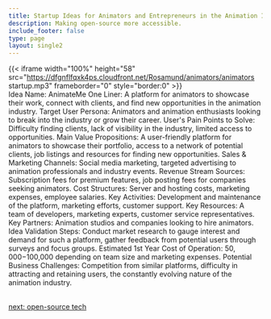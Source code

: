 ```yaml
---
title: Startup Ideas for Animators and Entrepreneurs in the Animation Industry
description: Making open-source more accessible.
include_footer: false
type: page
layout: single2
---
```


{{< iframe width="100%" height="58" src="https://dfgnflfqxk4ps.cloudfront.net/Rosamund/animators/animators startup.mp3" frameborder="0" style="border:0" >}}<br>
Idea Name: AnimateMe
One Liner: A platform for animators to showcase their work, connect with clients, and find new opportunities in the animation industry.
Target User Persona: Animators and animation enthusiasts looking to break into the industry or grow their career.
User's Pain Points to Solve: Difficulty finding clients, lack of visibility in the industry, limited access to opportunities.
Main Value Propositions: A user-friendly platform for animators to showcase their portfolio, access to a network of potential clients, job listings and resources for finding new opportunities.
Sales & Marketing Channels: Social media marketing, targeted advertising to animation professionals and industry events.
Revenue Stream Sources: Subscription fees for premium features, job posting fees for companies seeking animators.
Cost Structures: Server and hosting costs, marketing expenses, employee salaries.
Key Activities: Development and maintenance of the platform, marketing efforts, customer support.
Key Resources: A team of developers, marketing experts, customer service representatives.
Key Partners: Animation studios and companies looking to hire animators.
Idea Validation Steps: Conduct market research to gauge interest and demand for such a platform, gather feedback from potential users through surveys and focus groups.
Estimated 1st Year Cost of Operation: $50,000-$100,000 depending on team size and marketing expenses.
Potential Business Challenges: Competition from similar platforms, difficulty in attracting and retaining users, the constantly evolving nature of the animation industry.

<br>
<a href="https://insights.workdojos.com/animators/tech">next: open-source tech</a>
</p>